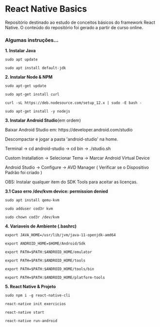 <h1>React Native Basics</h1>

<p>Repositório destinado ao estudo de conceitos básicos do 
    framework React Native. O conteúdo do repositório foi 
    gerado a partir de curso online.</p>

<h3>Algumas instruções...</h3>

<p><b>1. Instalar Java</b></p>

<p><code>sudo apt update</code></p>

<p><code>sudo apt install default-jdk</code></p>

<p><b>2. Instalar Node & NPM</b></p>

<p><code>sudo apt-get update</code></p>

<p><code>sudo apt-get install curl</code></p>

<p><code>curl -sL https://deb.nodesource.com/setup_12.x | sudo -E bash -</code></p>

<p><code>sudo apt-get install -y nodejs</code></p>

<p><b>3. Instalar Android Studio</b>(em ordem)</p>

<p>Baixar Android Studio em: https://developer.android.com/studio</p>

<p>Descompactar e jogar a pasta 'android-studio' na home.</p>

<p>Terminal -> cd android-studio -> cd bin -> ./studio.sh</p>

<p>Custom Installation -> Selecionar Tema -> Marcar Android Virtual Device</p>

<p>Android Studio -> Configure -> AVD Manager ( Verificar se o Dispositivo Padrão foi criado )</p>

<p>OBS: Instalar qualquer item do SDK Tools para aceitar as licenças.</p>

<p><b>3.1 Caso erro /dev/kvm device: permission denied</b></p>

<p><code>sudo apt install qemu-kvm</code></p>

<p><code>sudo adduser cod3r kvm</code></p>

<p><code>sudo chown cod3r /dev/kvm</code></p>

<p><b>4. Variaveis de Ambiente (.bashrc)</b></p>

<p><code>export JAVA_HOME=/usr/lib/jvm/java-11-openjdk-amd64</code></p>

<p><code>export ANDROID_HOME=$HOME/Android/Sdk</code></p>

<p><code>export PATH=$PATH:$ANDROID_HOME/emulator</code></p>

<p><code>export PATH=$PATH:$ANDROID_HOME/tools</code></p>

<p><code>export PATH=$PATH:$ANDROID_HOME/tools/bin</code></p>

<p><code>export PATH=$PATH:$ANDROID_HOME/platform-tools</code></p>

<p><b>5. React Native & Projeto</b></p>

<p><code>sudo npm i -g react-native-cli</code></p>

<p><code>react-native init exercicios</code></p>

<p><code>react-native start</code></p>

<p><code>react-native run-android</code></p>